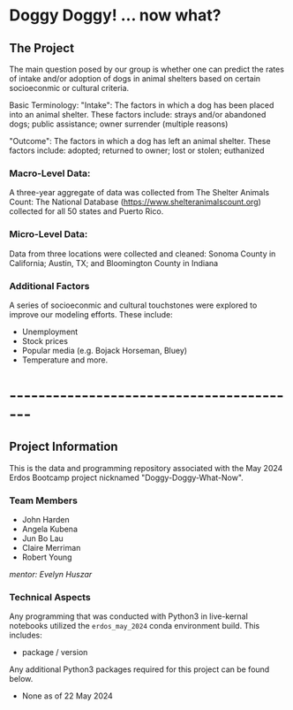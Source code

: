# Doggy Doggy! ... now what?

## The Project

The main question posed by our group is whether one can predict the rates of intake and/or adoption of dogs in animal shelters based on certain socioeconmic or cultural criteria.

Basic Terminology:
"Intake": The factors in which a dog has been placed into an animal shelter.
These factors include: strays and/or abandoned dogs; public assistance; owner surrender (multiple reasons)

"Outcome": The factors in which a dog has left an animal shelter.
These factors include: adopted; returned to owner; lost or stolen; euthanized

### Macro-Level Data: 
A three-year aggregate of data was collected from The Shelter Animals Count: The National Database (https://www.shelteranimalscount.org) collected for all 50 states and Puerto Rico.

### Micro-Level Data: 
Data from three locations were collected and cleaned: Sonoma County in California; Austin, TX; and Bloomington County in Indiana

### Additional Factors
A series of socioeconmic and cultural touchstones were explored to improve our modeling efforts. These include:
- Unemployment
- Stock prices
- Popular media (e.g. Bojack Horseman, Bluey)
- Temperature
and more.


# -----------------------------------------

## Project Information

This is the data and programming repository associated with the May 2024 Erdos Bootcamp project nicknamed "Doggy-Doggy-What-Now".

###  Team Members 

- John Harden
- Angela Kubena
- Jun Bo Lau
- Claire Merriman 
- Robert Young

*mentor: Evelyn Huszar*

### Technical Aspects

Any programming that was conducted with Python3 in live-kernal notebooks utilized the `erdos_may_2024` conda environment build. This includes:
- package / version

Any additional Python3 packages required for this project can be found below.
- None as of 22 May 2024
